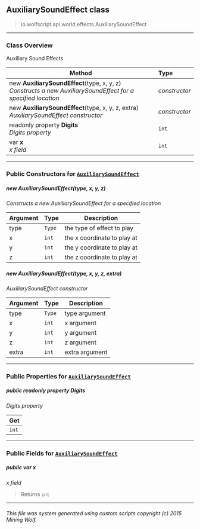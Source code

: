 ## AuxiliarySoundEffect __class__

>io.wolfscript.api.world.effects.AuxiliarySoundEffect

---

### Class Overview

Auxiliary Sound Effects

Method | Type   
--- | :--- 
new __AuxiliarySoundEffect__(type, x, y, z) <br> _Constructs a new AuxiliarySoundEffect for a specified location_ | _constructor_
new __AuxiliarySoundEffect__(type, x, y, z, extra) <br> _AuxiliarySoundEffect constructor_ | _constructor_
 readonly property __Digits__ <br> _Digits property_ | `int`
 var __x__ <br> _x field_ | `int`



---

### Public Constructors for [`AuxiliarySoundEffect`](AuxiliarySoundEffect.md)

##### <a id='auxiliarysoundeffect'></a>new __AuxiliarySoundEffect__(type, x, y, z) 

_Constructs a new AuxiliarySoundEffect for a specified location_

Argument | Type | Description  
--- | --- | --- 
type | `Type` | the type of effect to play
x | `int` | the x coordinate to play at
y | `int` | the y coordinate to play at
z | `int` | the z coordinate to play at

##### <a id='auxiliarysoundeffect'></a>new __AuxiliarySoundEffect__(type, x, y, z, extra) 

_AuxiliarySoundEffect constructor_

Argument | Type | Description  
--- | --- | --- 
type | `Type` | type argument
x | `int` | x argument
y | `int` | y argument
z | `int` | z argument
extra | `int` | extra argument

---

### Public Properties for [`AuxiliarySoundEffect`](AuxiliarySoundEffect.md)

##### <a id='digits'></a>public  readonly property __Digits__

_Digits property_

Get | 
--- | 
`int` |



---

### Public Fields for [`AuxiliarySoundEffect`](AuxiliarySoundEffect.md)

##### <a id='x'></a>public  var __x__

_x field_

>Returns
>  `int`

---


###### This file was system generated using custom scripts copyright (c) 2015 Mining Wolf.
	

